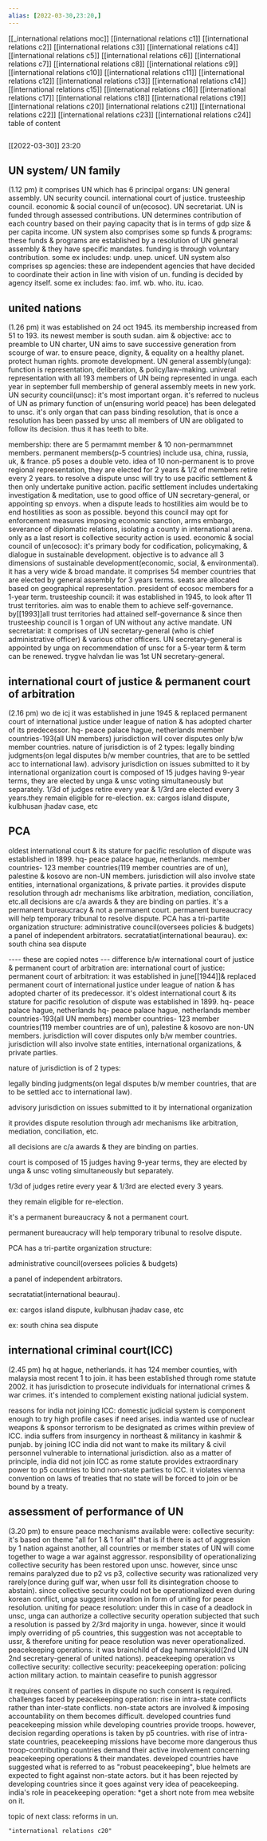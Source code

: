 ```yaml
---
alias: [2022-03-30,23:20,]
---
```

[[_international relations moc]] [[international relations c1]] [[international relations c2]] [[international relations c3]] [[international relations c4]] [[international relations c5]] [[international relations c6]] [[international relations c7]] [[international relations c8]] [[international relations c9]] [[international relations c10]]
[[international relations c11]] [[international relations c12]] [[international relations c13]] [[international relations c14]]  [[international relations c15]] [[international relations c16]] [[international relations c17]] [[international relations c18]] [[international relations c19]] [[international relations c20]]
[international relations c21]]  [[international relations c22]] [[international relations c23]] [[international relations c24]]
table of content
```toc
```

[[2022-03-30]] 23:20
## UN system/ UN family
(1.12 pm)
it comprises UN which has 6 principal organs:
UN general assembly.
UN security council.
international court of justice.
trusteeship council.
economic & social council of un(ecosoc).
UN secretariat.
UN is funded through assessed contributions.
UN determines contribution of each country based on their paying capacity that is in terms of gdp size & per capita income.
UN system also comprises some sp funds & programs:
these funds & programs are established by a resolution of UN general assembly & they have specific mandates.
funding is through voluntary contribution.
some ex includes:
undp.
unep.
unicef.
UN system also comprises sp agencies:
these are independent agencies that have decided to coordinate their action in line with vision of un.
funding is decided by agency itself.
some ex includes:
fao.
imf.
wb.
who.
itu.
icao. 

## united nations
(1.26 pm)
it was established on 24 oct 1945.
its membership increased from 51 to 193.
its newest member is south sudan.
aim & objective:
acc to preamble to UN charter, UN aims to save successive generation from scourge of war.
to ensure peace, dignity, & equality on a healthy planet.
protect human rights.
promote development.
UN general assembly(unga):
function is representation, deliberation, & policy/law-making.
univeral representation with all 193 members of UN being represented in unga.
each year in september full membership of general assembly meets in new york.
UN security council(unsc):
it's most important organ.
it's referred to nucleus of UN as primary function of un(ensuring world peace) has been delegated to unsc.
it's only organ that can pass binding resolution, that is once a resolution has been passed by unsc all members of UN are obligated to follow its decision.
thus it has teeth to bite.

membership:
there are 5 permammt member & 10 non-permammnet members.
permanent members(p-5 countries) include usa, china, russia, uk, & france.
p5 poses a double veto.
idea of 10 non-permanent is to prove regional representation, they are elected for 2 years & 1/2 of members retire every 2 years.
to resolve a dispute unsc will try to use pacific settlement & then only undertake punitive action.
pacific settlement includes undertaking investigation & meditation, use to good office of UN secretary-general, or appointing sp envoys.
when a dispute leads to hostilities aim would be to end hostilities as soon as possible.
beyond this council may opt for enforcement measures imposing economic sanction, arms embargo, severance of diplomatic relations, isolating a county in international arena.
only as a last resort is collective security action is used.
economic & social council of un(ecosoc):
it's primary body for codification, policymaking, & dialogue in sustainable development.
objective is to advance all 3 dimensions of sustainable development(economic, social, & environmental).
it has a very wide & broad mandate.
it comprises 54 member countries that are elected by general assembly for 3 years terms.
seats are allocated based on geographical representation.
president of ecosoc members for a 1-year term.
trusteeship council:
it was established in 1945, to look after 11 trust territories.
aim was to enable them to achieve self-governance.
by[[1993]]all trust territories had attained self-governance & since then trusteeship council is 1 organ of UN without any active mandate.
UN secretariat:
it comprises of UN secretary-general (who is chief administrative officer) & various other officers.
UN secretary-general is appointed by unga on recommendation of unsc for a 5-year term & term can be renewed.
trygve halvdan lie was 1st UN secretary-general.

## international court of justice & permanent court of arbitration
(2.16 pm)
wo de
icj
it was established in june 1945 & replaced permanent court of international justice under league of nation & has adopted charter of its predecessor.
hq- peace palace hague, netherlands
member countries-193(all UN members)
jurisdiction will cover disputes only b/w member countries.
nature of jurisdiction is of 2 types:  legally binding judgments(on legal disputes b/w member countries, that are to be settled acc to international law).  advisory jurisdiction on issues submitted to it by international organization
court is composed of 15 judges having  9-year terms, they are elected by unga & unsc voting simultaneously but separately. 1/3d of judges retire every year & 1/3rd are elected every 3 years.they remain eligible for re-election.
ex:  cargos island dispute, kulbhusan jhadav case, etc


## PCA
oldest international court & its stature for pacific resolution of dispute was established in 1899.
hq- peace palace hague, netherlands.
member countries- 123 member countries(119 member countries are of un), palestine & kosovo are non-UN members.
jurisdiction will also involve state entities, international organizations, & private parties.
it provides dispute resolution through adr mechanisms like arbitration, mediation, conciliation, etc.all decisions are c/a awards & they are binding on parties.
it's a permanent bureaucracy & not a permanent court. permanent bureaucracy will help temporary tribunal to resolve dispute. PCA has a tri-partite organization structure:  administrative council(oversees policies & budgets) a panel of independent arbitrators. secratatiat(international  beaurau).
ex: south china sea dispute


---- these are copied notes ---
difference b/w international court of justice & permanent court of arbitration are:
international court of justice: 	permanent court of arbitration:
it was established in june[[1944]]& replaced permanent court of international justice under league of nation & has adopted charter of its predecessor. 	it's oldest international court & its stature for pacific resolution of dispute was established in 1899.
hq- peace palace hague, netherlands 	hq- peace palace hague, netherlands
member countries-193(all UN members) 	member countries- 123 member countries(119 member countries are of un), palestine & kosovo are non-UN members.
jurisdiction will cover disputes only b/w member countries. 	jurisdiction will also involve state entities, international organizations, & private parties.

nature of jurisdiction is of 2 types:

legally binding judgments(on legal disputes b/w member countries, that are to be settled acc to international law).

advisory jurisdiction on issues submitted to it by international organization
	

it provides dispute resolution through adr mechanisms like arbitration, mediation, conciliation, etc.

all decisions are c/a awards & they are binding on parties.

court is composed of 15 judges having  9-year terms, they are elected by unga & unsc voting simultaneously but separately.

1/3d of judges retire every year & 1/3rd are elected every 3 years.

they remain eligible for re-election.
	

it's a permanent bureaucracy & not a permanent court.

permanent bureaucracy will help temporary tribunal to resolve dispute.

PCA has a tri-partite organization structure:

administrative council(oversees policies & budgets)

a panel of independent arbitrators.

secratatiat(international  beaurau).

ex:  cargos island dispute, kulbhusan jhadav case, etc
	

ex: south china sea dispute

## international criminal court(ICC)
(2.45 pm)
hq at hague, netherlands.
it has 124 member counties, with malaysia most recent 1 to join.
it has been established through rome statute 2002.
it has jurisdiction to prosecute individuals for international crimes & war crimes.
it's intended to complement existing national judicial system.

reasons for india not joining ICC:
domestic judicial system is component enough to try high profile cases if need arises.
india wanted use of nuclear weapons & sponsor terrorism to be designated as crimes within preview of ICC.
india suffers from insurgency in northeast & militancy in kashmir & punjab.
by joining ICC india did not want to make its military & civil personnel vulnerable to international jurisdiction.
also as a matter of principle, india did not join ICC as rome statute provides extraordinary power to p5 countries to bind non-state parties to ICC.
it violates vienna convention on laws of treaties that no state will be forced to join or be bound by a treaty.

## assessment of performance of UN
(3.20 pm)
to ensure peace mechanisms available were:
collective security:
it's based on theme "all for 1 & 1 for all" that is if there is act of aggression by 1 nation against another, all countries or member states of UN will come together to wage a war against aggressor.
responsibility of operationalizing collective security has been restored upon unsc.
however, since unsc remains paralyzed due to p2 vs p3, collective security was rationalized very rarely(once during gulf war, when ussr foll its disintegration choose to abstain).
since collective security could not be operationalized even during korean conflict, unga suggest innovation in form of uniting for peace resolution.
uniting for peace resolution:
under this in case of a deadlock in unsc, unga can authorize a collective security operation subjected that such a resolution is passed by 2/3rd majority in unga.
however, since it would imply overriding of p5 countries, this suggestion was not acceptable to ussr, & therefore uniting for peace resolution was never operationalized.
peacekeeping operations:
it was brainchild of dag hammarskjold(2nd UN 2nd secretary-general of united nations).
peacekeeping operation vs collective security:
collective security: 	peacekeeping operation:
policing action 	military action.
to maintain ceasefire 	to punish aggressor

it requires consent of parties in dispute
	no such consent is required.
challenges faced by peacekeeping operation:
rise in intra-state conflicts rather than inter-state conflicts.
non-state actors are involved & imposing accountability on them becomes difficult.
developed countries fund peacekeeping mission while developing countries provide troops.
however, decision regarding operations is taken by p5 countries.
with rise of intra-state countries, peacekeeping missions have become more dangerous thus troop-contributing countries demand their active involvement concerning peacekeeping operations & their mandates.
developed countries have suggested what is referred to as "robust peacekeeping", blue helmets are expected to fight against non-state actors.
but it has been rejected by developing countries since it goes against very idea of peacekeeping.
india's role in peacekeeping operation:
*get a short note from mea website on it.

topic of next class: reforms in un.
```query
"international relations c20"
```